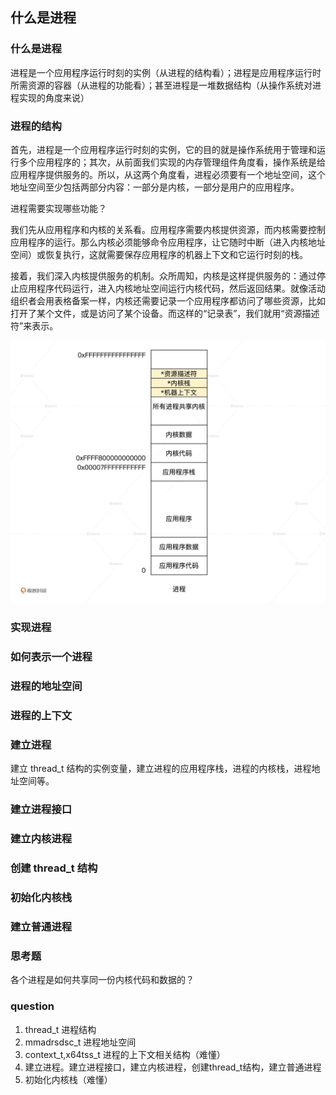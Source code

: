 ## 什么是进程

### 什么是进程

进程是一个应用程序运行时刻的实例（从进程的结构看）；进程是应用程序运行时所需资源的容器（从进程的功能看）；甚至进程是一堆数据结构（从操作系统对进程实现的角度来说）

### 进程的结构

首先，进程是一个应用程序运行时刻的实例，它的目的就是操作系统用于管理和运行多个应用程序的；其次，从前面我们实现的内存管理组件角度看，操作系统是给应用程序提供服务的。所以，从这两个角度看，进程必须要有一个地址空间，这个地址空间至少包括两部分内容：一部分是内核，一部分是用户的应用程序。

进程需要实现哪些功能？

我们先从应用程序和内核的关系看。应用程序需要内核提供资源，而内核需要控制应用程序的运行。那么内核必须能够命令应用程序，让它随时中断（进入内核地址空间）或恢复执行，这就需要保存应用程序的机器上下文和它运行时刻的栈。

接着，我们深入内核提供服务的机制。众所周知，内核是这样提供服务的：通过停止应用程序代码运行，进入内核地址空间运行内核代码，然后返回结果。就像活动组织者会用表格备案一样，内核还需要记录一个应用程序都访问了哪些资源，比如打开了某个文件，或是访问了某个设备。而这样的“记录表”，我们就用“资源描述符”来表示。

![进程结构细化示意图](./24_01.png)

### 实现进程

### 如何表示一个进程
### 进程的地址空间
### 进程的上下文

### 建立进程

建立 thread_t 结构的实例变量，建立进程的应用程序栈，进程的内核栈，进程地址空间等。

### 建立进程接口
### 建立内核进程
### 创建 thread_t 结构
### 初始化内核栈
### 建立普通进程
### 思考题

各个进程是如何共享同一份内核代码和数据的？

### question

1. thread_t 进程结构
2. mmadrsdsc_t 进程地址空间
3. context_t,x64tss_t 进程的上下文相关结构（难懂）
4. 建立进程。建立进程接口，建立内核进程，创建thread_t结构，建立普通进程
5. 初始化内核栈（难懂）
